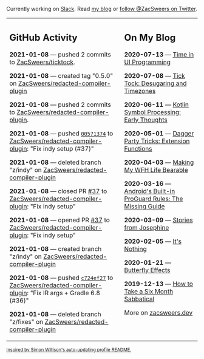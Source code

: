 Currently working on [Slack](https://slack.com/). Read [my blog](https://zacsweers.dev/) or [follow @ZacSweers on Twitter](https://twitter.com/ZacSweers).

<table><tr><td valign="top" width="60%">

## GitHub Activity
<!-- githubActivity starts -->
**2021-01-08** — pushed 2 commits to [ZacSweers/ticktock](https://api.github.com/repos/ZacSweers/ticktock).

**2021-01-08** — created tag "0.5.0" on [ZacSweers/redacted-compiler-plugin](https://api.github.com/repos/ZacSweers/redacted-compiler-plugin)

**2021-01-08** — pushed 2 commits to [ZacSweers/redacted-compiler-plugin](https://api.github.com/repos/ZacSweers/redacted-compiler-plugin).

**2021-01-08** — pushed [`00571374`](https://github.com/ZacSweers/redacted-compiler-plugin/commit/00571374a30aa49354b6c2c9160e9e52ad467f18) to [ZacSweers/redacted-compiler-plugin](https://api.github.com/repos/ZacSweers/redacted-compiler-plugin): "Fix indy setup (#37)"

**2021-01-08** — deleted branch "z/indy" on [ZacSweers/redacted-compiler-plugin](https://api.github.com/repos/ZacSweers/redacted-compiler-plugin)

**2021-01-08** — closed PR [#37](https://api.github.com/repos/ZacSweers/redacted-compiler-plugin/pulls/37) to [ZacSweers/redacted-compiler-plugin](https://api.github.com/repos/ZacSweers/redacted-compiler-plugin): "Fix indy setup"

**2021-01-08** — opened PR [#37](https://api.github.com/repos/ZacSweers/redacted-compiler-plugin/pulls/37) to [ZacSweers/redacted-compiler-plugin](https://api.github.com/repos/ZacSweers/redacted-compiler-plugin): "Fix indy setup"

**2021-01-08** — created branch "z/indy" on [ZacSweers/redacted-compiler-plugin](https://api.github.com/repos/ZacSweers/redacted-compiler-plugin)

**2021-01-08** — pushed [`c724ef27`](https://github.com/ZacSweers/redacted-compiler-plugin/commit/c724ef27979f2e3423c0d8d9be4d29d6df9a6119) to [ZacSweers/redacted-compiler-plugin](https://api.github.com/repos/ZacSweers/redacted-compiler-plugin): "Fix IR args + Gradle 6.8 (#36)"

**2021-01-08** — deleted branch "z/fixes" on [ZacSweers/redacted-compiler-plugin](https://api.github.com/repos/ZacSweers/redacted-compiler-plugin)
<!-- githubActivity ends -->
</td><td valign="top" width="40%">

## On My Blog
<!-- blog starts -->
**2020-07-13** — [Time in UI Programming](https://www.zacsweers.dev/time-in-ui/)

**2020-07-08** — [Tick Tock: Desugaring and Timezones](https://www.zacsweers.dev/ticktock-desugaring-timezones/)

**2020-06-11** — [Kotlin Symbol Processing: Early Thoughts](https://www.zacsweers.dev/kotlin-symbol-processor-early-thoughts/)

**2020-05-01** — [Dagger Party Tricks: Extension Functions](https://www.zacsweers.dev/dagger-party-tricks-extension-functions/)

**2020-04-03** — [Making My WFH Life Bearable](https://www.zacsweers.dev/making-wfh-life-bearable/)

**2020-03-16** — [Android's Built-in ProGuard Rules: The Missing Guide](https://www.zacsweers.dev/android-proguard-rules/)

**2020-03-09** — [Stories from Josephine](https://www.zacsweers.dev/stories-from-josephine/)

**2020-02-05** — [It's Nothing](https://www.zacsweers.dev/its-nothing/)

**2020-01-21** — [Butterfly Effects](https://www.zacsweers.dev/butterfly-effects/)

**2019-12-13** — [How to Take a Six Month Sabbatical](https://www.zacsweers.dev/how-to-take-a-six-month-sabbatical/)
<!-- blog ends -->
More on [zacsweers.dev](https://zacsweers.dev/)
</td></tr></table>

<sub><a href="https://simonwillison.net/2020/Jul/10/self-updating-profile-readme/">Inspired by Simon Willison's auto-updating profile README.</a></sub>